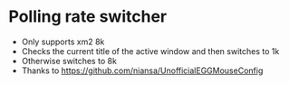 # Polling rate switcher

- Only supports xm2 8k
- Checks the current title of the active window and then switches to 1k
- Otherwise switches to 8k
- Thanks to https://github.com/niansa/UnofficialEGGMouseConfig